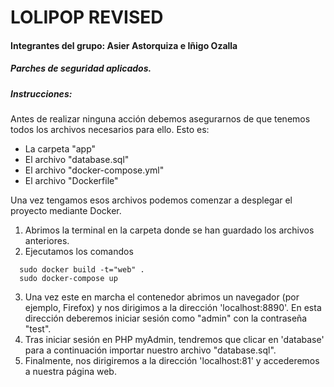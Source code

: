 # LOLIPOP REVISED
#### Integrantes del grupo: Asier Astorquiza e Iñigo Ozalla

##### Parches de seguridad aplicados.
##### Instrucciones:

Antes de realizar ninguna acción debemos asegurarnos de que tenemos todos los archivos necesarios para ello. Esto es:
- La carpeta "app"
- El archivo "database.sql"
- El archivo "docker-compose.yml"
- El archivo "Dockerfile"

Una vez tengamos esos archivos podemos comenzar a desplegar el proyecto mediante Docker.

1. Abrimos la terminal en la carpeta donde se han guardado los archivos anteriores.
2. Ejecutamos los comandos
 ```
   sudo docker build -t="web" . 
   sudo docker-compose up
```

3. Una vez este en marcha el contenedor abrimos un navegador (por ejemplo,  Firefox) y nos dirigimos a la dirección 'localhost:8890'. En esta dirección deberemos iniciar sesión como "admin" con la contraseña "test".
4. Tras iniciar sesión en PHP myAdmin, tendremos que clicar en 'database' para a continuación importar nuestro archivo "database.sql".
5. Finalmente, nos dirigiremos a la dirección 'localhost:81' y accederemos a nuestra página web.

